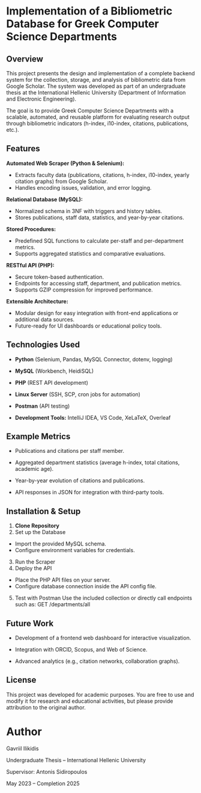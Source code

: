 # Implementation of a Bibliometric Database for Greek Computer Science Departments

## Overview

This project presents the design and implementation of a complete backend system for the collection, storage, and analysis of bibliometric data from Google Scholar.
The system was developed as part of an undergraduate thesis at the International Hellenic University (Department of Information and Electronic Engineering).

The goal is to provide Greek Computer Science Departments with a scalable, automated, and reusable platform for evaluating research output through bibliometric indicators (h-index, i10-index, citations, publications, etc.).

## Features

**Automated Web Scraper (Python & Selenium):**
  - Extracts faculty data (publications, citations, h-index, i10-index, yearly citation graphs) from Google Scholar.
  - Handles encoding issues, validation, and error logging.

**Relational Database (MySQL):**
  - Normalized schema in 3NF with triggers and history tables.
  - Stores publications, staff data, statistics, and year-by-year citations.

**Stored Procedures:**
  - Predefined SQL functions to calculate per-staff and per-department metrics.
  - Supports aggregated statistics and comparative evaluations.

**RESTful API (PHP):**
  - Secure token-based authentication.
  - Endpoints for accessing staff, department, and publication metrics.
  - Supports GZIP compression for improved performance.

**Extensible Architecture:**
  - Modular design for easy integration with front-end applications or additional data sources.
  - Future-ready for UI dashboards or educational policy tools.

## Technologies Used

- **Python** (Selenium, Pandas, MySQL Connector, dotenv, logging)

- **MySQL** (Workbench, HeidiSQL)

- **PHP** (REST API development)

- **Linux Server** (SSH, SCP, cron jobs for automation)

- **Postman** (API testing)

- **Development Tools:** IntelliJ IDEA, VS Code, XeLaTeX, Overleaf


## Example Metrics

- Publications and citations per staff member.

- Aggregated department statistics (average h-index, total citations, academic age).

- Year-by-year evolution of citations and publications.

- API responses in JSON for integration with third-party tools.

## Installation & Setup

1. **Clone Repository**
2. Set up the Database
  - Import the provided MySQL schema.
  - Configure environment variables for credentials.
3. Run the Scraper
4. Deploy the API
  - Place the PHP API files on your server.
  - Configure database connection inside the API config file.
5. Test with Postman
  Use the included collection or directly call endpoints such as:
  GET /departments/all

## Future Work

- Development of a frontend web dashboard for interactive visualization.

- Integration with ORCID, Scopus, and Web of Science.

- Advanced analytics (e.g., citation networks, collaboration graphs).

## License

This project was developed for academic purposes.
You are free to use and modify it for research and educational activities, but please provide attribution to the original author.

# Author

Gavriil Ilikidis

Undergraduate Thesis – International Hellenic University

Supervisor: Antonis Sidiropoulos

May 2023 – Completion 2025
